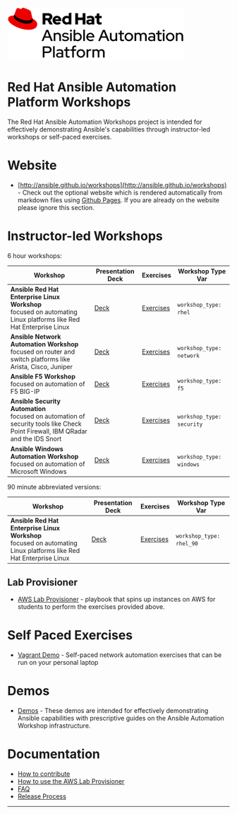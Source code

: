 ![Red Hat Ansible Automation](images/rh-ansible-automation-platform.png)

# Red Hat Ansible Automation Platform Workshops

The Red Hat Ansible Automation Workshops project is intended for effectively demonstrating Ansible's capabilities through instructor-led workshops or self-paced exercises.

# Website

 - [http://ansible.github.io/workshops](http://ansible.github.io/workshops) - Check out the optional website which is rendered automatically from markdown files using [Github Pages](https://pages.github.com/).  If you are already on the website please ignore this section.


# Instructor-led Workshops

6 hour workshops:

| Workshop   | Presentation Deck  | Exercises  | Workshop Type Var   |
|---|---|---|---|
| **Ansible Red Hat Enterprise Linux Workshop** <br> focused on automating Linux platforms like Red Hat Enterprise Linux  | [Deck](./decks/ansible_rhel.pdf) | [Exercises](./exercises/ansible_rhel)  | `workshop_type: rhel`  |
| **Ansible Network Automation Workshop** <br> focused on router and switch platforms like Arista, Cisco, Juniper   | [Deck](./decks/ansible_network.pdf) | [Exercises](./exercises/ansible_network)  | `workshop_type: network`  |
| **Ansible F5 Workshop** <br> focused on automation of F5 BIG-IP  | [Deck](./decks/ansible_f5.pdf) | [Exercises](./exercises/ansible_f5)   | `workshop_type: f5` |
| **Ansible Security Automation** <br> focused on automation of security tools like Check Point Firewall, IBM QRadar and the IDS Snort  | [Deck](./decks/ansible_security.pdf) | [Exercises](./exercises/ansible_security)   | `workshop_type: security` |
| **Ansible Windows Automation Workshop** <br> focused on automation of Microsoft Windows  | [Deck](./decks/ansible_windows.pdf) | [Exercises](./exercises/ansible_windows)   | `workshop_type: windows` |

90 minute abbreviated versions:

| Workshop   | Presentation Deck  | Exercises  | Workshop Type Var   |
|---|---|---|---|
| **Ansible Red Hat Enterprise Linux Workshop** <br> focused on automating Linux platforms like Red Hat Enterprise Linux  | [Deck](./decks/ansible_rhel_90.pdf) | [Exercises](./exercises/ansible_rhel_90)  | `workshop_type: rhel_90`  |

## Lab Provisioner
 - [AWS Lab Provisioner](provisioner) - playbook that spins up instances on AWS for students to perform the exercises provided above.

# Self Paced Exercises

 - [Vagrant Demo](vagrant-demo) - Self-paced network automation exercises that can be run on your personal laptop

# Demos

 - [Demos](demos) - These demos are intended for effectively demonstrating Ansible capabilities with prescriptive guides on the Ansible Automation Workshop infrastructure.

# Documentation

 - [How to contribute](docs/contribute.md)
 - [How to use the AWS Lab Provisioner](provisioner/README.md)
 - [FAQ](docs/faq.md)
 - [Release Process](docs/release.md)

---

